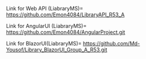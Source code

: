 Link for Web API (LiabraryMS)=  https://github.com/Emon4084/LibraryAPI_R53_A

Link for AngularUI (LiabraryMS)= https://github.com/Emon4084/AngularProject.git

Link for BlazorUI(LiabraryMS)= https://github.com/Md-Yousof/Library_BlazorUI_Group_A_R53.git 

